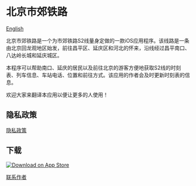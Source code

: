 # 北京市郊铁路

[English](/README.md)

北京市郊铁路是一个为市郊铁路S2线量身定做的一款iOS应用程序。该线路是一条由北京回龙观地区始发，前往昌平区、延庆区和河北的怀来，沿线经过昌平南口、八达岭长城和延庆城区。

本程序可以帮助南口、延庆的居民以及前往北京的游客方便地获取S2线的时刻表、列车信息、车站电话、位置和前往方式。该应用的作者会及时更新时刻表的信息。

欢迎大家来翻译本应用以便让更多的人使用！

## 隐私政策

[隐私政策](/docs/privacy_zh_CN.md)

## 下载

[![Download on App Store](https://developer.apple.com/app-store/marketing/guidelines/images/badge-download-on-the-app-store.svg)](https://itunes.apple.com/cn/app/北京市郊铁路/id1438805050?l=zh&ls=1&mt=8)

[联系作者](mailto:weirandu@gmail.com)
